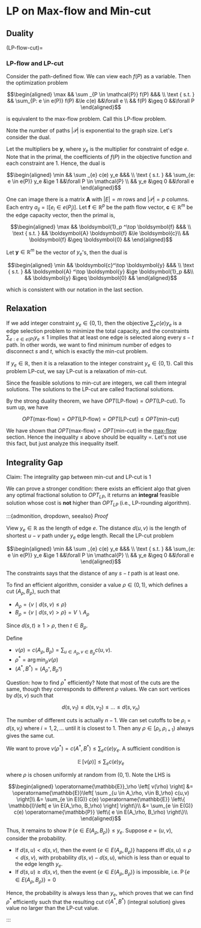# LP on Max-flow and Min-cut

## Duality

(LP-flow-cut)=
### LP-flow and LP-cut

Consider the path-defined flow. We can view each $f(P)$ as a variable. Then the optimization problem

$$\begin{aligned}
\max && \sum _{P \in \mathcal{P}} f(P) &&& \\
\text { s.t. }
&& \sum_{P: e \in e(P)} f(P) &\le c(e)  &&\forall e \\
&& f(P) &\geq 0  &&\forall P
\end{aligned}$$

is equivalent to the max-flow problem. Call this LP-flow problem.

Note the number of paths $\left\vert \mathcal{P} \right\vert$ is exponential to the graph size. Let's consider the dual.

Let the multipliers be $\boldsymbol{y}$, where $y_e$ is the multiplier for constraint of edge $e$. Note that in the primal, the coefficients of $f(P)$ in the objective function and each constraint are $1$. Hence, the dual is

$$\begin{aligned}
\min && \sum _{e} c(e) y_e &&& \\
\text { s.t. }
&& \sum_{e: e \in e(P)} y_e &\ge 1  &&\forall P \in \mathcal{P} \\
&& y_e &\geq 0  &&\forall e
\end{aligned}$$

One can image there is a matrix $\boldsymbol{A}$ with $\left\vert E \right\vert = m$ rows and $\left\vert \mathcal{P} \right\vert = p$ columns. Each entry $a_{ij}=\mathbb{I} [e_i \in e(P_j)]$. Let $\boldsymbol{f} \in \mathbb{R} ^{p}$ be the path flow vector, $\boldsymbol{c} \in \mathbb{R} ^ m$ be the edge capacity vector, then the primal is,

$$\begin{aligned}
\max && \boldsymbol{1}_p ^\top \boldsymbol{f}   &&& \\
\text { s.t. }
&& \boldsymbol{A} \boldsymbol{f}  &\le \boldsymbol{c}\\
&& \boldsymbol{f}  &\geq \boldsymbol{0}  &&
\end{aligned}$$

Let $\boldsymbol{y} \in \mathbb{R} ^{m}$ be the vector of $y_e$'s, then the dual is

$$\begin{aligned}
\min && \boldsymbol{c}^\top  \boldsymbol{y} &&& \\
\text { s.t. }
&& \boldsymbol{A} ^\top \boldsymbol{y}  &\ge \boldsymbol{1}_p   &&\\
&& \boldsymbol{y}  &\geq \boldsymbol{0}   &&
\end{aligned}$$

which is consistent with our notation in the last section.



## Relaxation

If we add integer constraint $y_e \in \left\{ 0,1 \right\}$, then the objective $\sum _{e} c(e) y_e$ is a edge selection problem to minimize the total capacity, and the constraints $\sum_{e: e \in e(P)} y_e \le 1$ implies that at least one edge is selected along every $s-t$ path. In other words, we want to find minimum number of edges to disconnect $s$ and $t$, which is exactly the min-cut problem.

If $y_e \in \mathbb{R}$, then it is a relaxation to the integer constraint $y_e \in \left\{ 0, 1 \right\}$. Call this problem LP-cut, we say LP-cut is a relaxation of min-cut.



Since the feasible solutions to min-cut are integers, we call them integral solutions. The solutions to the LP-cut are called fractional solutions.

By the strong duality theorem, we have $OPT(\text{LP-flow} ) = OPT(\text{LP-cut})$. To sum up, we have

$$
OPT(\text{max-flow} ) = OPT(\text{LP-flow} ) = OPT(\text{LP-cut}) \le OPT(\text{min-cut} )
$$

We have shown that $OPT(\text{max-flow} ) = OPT(\text{min-cut} )$ in the [max-flow](../25-graph-related/31-maximum-flow) section. Hence the inequality $\le$ above should be equality $=$. Let's not use this fact, but just analyze this inequality itself.



## Integrality Gap

Claim: The integrality gap between min-cut and LP-cut is 1

We can prove a stronger condition: there exists an efficient algo that given any optimal fractional solution to $OPT_{LP}$, it returns an **integral** feasible solution whose cost is **not** higher than $OPT_{LP}$ (i.e., LP-rounding algorithm).

:::{admonition, dropdown, seealso} *Proof*

View $y_e \in \mathbb{R}$ as the length of edge $e$. The distance $d(u,v)$ is the length of shortest $u-v$ path under $y_e$ edge length. Recall the LP-cut problem

$$\begin{aligned}
\min && \sum _{e} c(e) y_e &&& \\
\text { s.t. }
&& \sum_{e: e \in e(P)} y_e &\ge 1  &&\forall P \in \mathcal{P} \\
&& y_e &\geq 0  &&\forall e
\end{aligned}$$

The constraints says that the distance of any $s-t$ path is at least one.

To find an efficient algorithm, consider a value $\rho \in (0,1)$, which defines a cut $(A_\rho, B_\rho)$, such that
- $A_\rho = \left\{ v \mid d(s,v) \le \rho \right\}$
- $B_\rho = \left\{ v \mid d(s,v) > \rho \right\} = V \backslash A_\rho$

Since $d(s,t) \ge 1 > \rho$, then $t \in B_\rho$.

Define
- $v(\rho) = c(A_\rho, B_\rho) = \sum _{u \in A_\rho, v\in B_\rho} c(u,v)$.
- $\rho^* = \arg\min _\rho v(\rho)$
- $(A^*, B^*) = (A_{\rho ^*}, B_{\rho ^*})$

Question: how to find $\rho^*$ efficiently? Note that most of the cuts are the same, though they corresponds to different $\rho$ values. We can sort vertices by $d(s,v)$ such that

$$
d(s,v_1) \le d(s,v_2) \le \ldots \le d(s, v_n)
$$

The number of different cuts is actually $n-1$. We can set cutoffs to be $\rho_i = d(s,v_i)$ where $i = 1, 2, \ldots$ until it is closest to 1. Then any $\rho \in [\rho_i, \rho_{i+1})$ always gives the same cut.

We want to prove $v(\rho^*) = c(A^*, B^*) \le \sum_{e} c(e)y_e$. A sufficient condition is

$$
\operatorname{\mathbb{E}} [v(\rho) ]\le \sum_{e} c(e)y_e
$$

where $\rho$ is chosen uniformly at random from $(0,1)$. Note the LHS is


$$\begin{aligned}
\operatorname{\mathbb{E}}_\rho \left[ v(\rho) \right]
&= \operatorname{\mathbb{E}}\left[ \sum _{u \in A_\rho, v\in B_\rho} c(u,v) \right]\\
&= \sum_{e \in E(G)} c(e) \operatorname{\mathbb{E}} \left\{ \mathbb{I}\left[ e \in E(A_\rho, B_\rho) \right] \right\}\\
&= \sum_{e \in E(G)} c(e) \operatorname{\mathbb{P}} \left\{ e \in E(A_\rho, B_\rho)  \right\}\\
\end{aligned}$$

Thus, it remains to show $\operatorname{\mathbb{P}} \left\{ e \in E(A_\rho, B_\rho)  \right\}\le y_e$. Suppose $e=(u, v)$, consider the probability.

- If $d(s, u) < d(s, v)$, then the event $\left\{ e \in E(A_\rho, B_\rho)  \right\}$ happens iff $d(s,u)\le \rho < d(s,v)$, with probability $d(s, v)-d(s, u)$, which is less than or equal to the edge length $y_e$.
- If $d(s, u) \ge d(s, v)$, then the event $\left\{ e \in E(A_\rho, B_\rho)  \right\}$ is impossible, i.e. $\operatorname{P} \left\{ e \in E(A_\rho, B_\rho)  \right\}=0$

Hence, the probability is always less than $y_e$, which proves that we can find $\rho^*$ efficiently such that the resulting cut $c(A^*, B^*)$ (integral solution) gives value no larger than the LP-cut value.

:::
